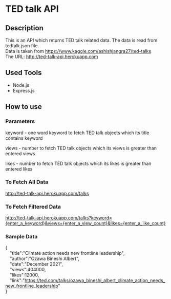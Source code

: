 # TED talk API

## Description
This is an API which returns TED talk related data. The data is read from tedtalk.json file.\
Data is taken from https://www.kaggle.com/ashishjangra27/ted-talks \
The URL: http://ted-talk-api.herokuapp.com

## Used Tools
- Node.js
- Express.js

## How to use

### Parameters
keyword - one word keyword to fetch TED talk objects which its title contains keyword

views - number to fetch TED talk objects which its views is greater than entered views

likes - number to fetch TED talk objects which its likes is greater than entered likes

### To Fetch All Data
http://ted-talk-api.herokuapp.com/talks
### To Fetch Filtered Data
http://ted-talk-api.herokuapp.com/talks?keyword={enter_a_keyword}&views={enter_a_view_count}&likes={enter_a_like_count}
### Sample Data
{\
  &emsp;"title":"Climate action needs new frontline leadership",\
  &emsp;"author":"Ozawa Bineshi Albert",\
  &emsp;"date":"December 2021",\
  &emsp;"views":404000,\
  &emsp;"likes":12000,\
  &emsp;"link":"https://ted.com/talks/ozawa_bineshi_albert_climate_action_needs_new_frontline_leadership" \
}
